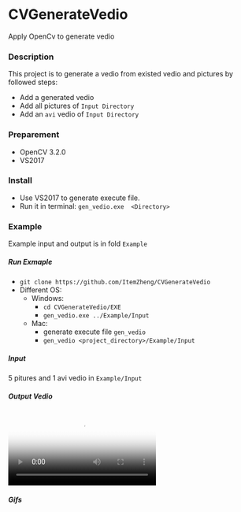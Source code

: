 # CVGenerateVedio
Apply OpenCv to generate vedio 

### Description ###

This project is to generate a vedio from existed vedio and pictures by followed steps:
+ Add a generated vedio 
+ Add all pictures of `Input Directory`
+ Add an `avi` vedio of `Input Directory`

### Preparement ###

+ OpenCV 3.2.0
+ VS2017

### Install ###

+ Use VS2017 to generate execute file.
+ Run it in terminal:   `gen_vedio.exe  <Directory>`

### Example ###

Example input and output is in fold `Example`

##### Run Exmaple ####
+ `git clone https://github.com/ItemZheng/CVGenerateVedio`
+ Different OS:
    + Windows:
        + `cd CVGenerateVedio/EXE`
        + `gen_vedio.exe ../Example/Input`
    + Mac:
        + generate execute file `gen_vedio`
        + `gen_vedio <project_directory>/Example/Input`

##### Input #####

5 pitures and 1 avi vedio in `Example/Input`

##### Output Vedio #####

<video id="video" controls="" preload="none" poster="http://media.w3.org/2010/05/sintel/poster.png">
  <source id="mp4" src="https://github.com/ItemZheng/CVGenerateVedio/Example/GeneratedVedio/output.avi" type="video/avi">
</video>

##### Gifs #####

